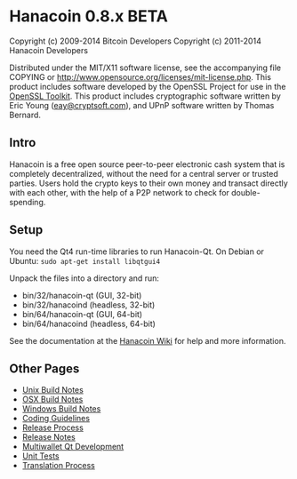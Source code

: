 Hanacoin 0.8.x BETA
====================

Copyright (c) 2009-2014 Bitcoin Developers
Copyright (c) 2011-2014 Hanacoin Developers

Distributed under the MIT/X11 software license, see the accompanying
file COPYING or http://www.opensource.org/licenses/mit-license.php.
This product includes software developed by the OpenSSL Project for use in the [OpenSSL Toolkit](http://www.openssl.org/). This product includes
cryptographic software written by Eric Young ([eay@cryptsoft.com](mailto:eay@cryptsoft.com)), and UPnP software written by Thomas Bernard.


Intro
---------------------
Hanacoin is a free open source peer-to-peer electronic cash system that is
completely decentralized, without the need for a central server or trusted
parties.  Users hold the crypto keys to their own money and transact directly
with each other, with the help of a P2P network to check for double-spending.


Setup
---------------------
You need the Qt4 run-time libraries to run Hanacoin-Qt. On Debian or Ubuntu:
	`sudo apt-get install libqtgui4`

Unpack the files into a directory and run:

- bin/32/hanacoin-qt (GUI, 32-bit)
- bin/32/hanacoind (headless, 32-bit)
- bin/64/hanacoin-qt (GUI, 64-bit)
- bin/64/hanacoind (headless, 64-bit)

See the documentation at the [Hanacoin Wiki](http://hanacoin.info)
for help and more information.


Other Pages
---------------------
- [Unix Build Notes](build-unix.md)
- [OSX Build Notes](build-osx.md)
- [Windows Build Notes](build-msw.md)
- [Coding Guidelines](coding.md)
- [Release Process](release-process.md)
- [Release Notes](release-notes.md)
- [Multiwallet Qt Development](multiwallet-qt.md)
- [Unit Tests](unit-tests.md)
- [Translation Process](translation_process.md)
